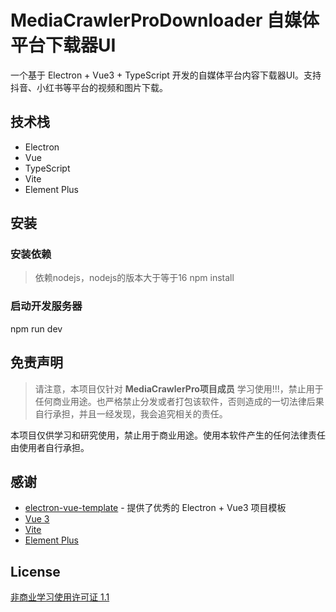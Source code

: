 # MediaCrawlerProDownloader 自媒体平台下载器UI

一个基于 Electron + Vue3 + TypeScript 开发的自媒体平台内容下载器UI。支持抖音、小红书等平台的视频和图片下载。


## 技术栈

- Electron
- Vue
- TypeScript
- Vite
- Element Plus 


## 安装

### 安装依赖
> 依赖nodejs，nodejs的版本大于等于16
npm install

### 启动开发服务器
npm run dev

## 免责声明

> 请注意，本项目仅针对 **MediaCrawlerPro项目成员** 学习使用!!!，禁止用于任何商业用途。也严格禁止分发或者打包该软件，否则造成的一切法律后果自行承担，并且一经发现，我会追究相关的责任。

本项目仅供学习和研究使用，禁止用于商业用途。使用本软件产生的任何法律责任由使用者自行承担。

## 感谢

- [electron-vue-template](https://github.com/Deluze/electron-vue-template) - 提供了优秀的 Electron + Vue3 项目模板
- [Vue 3](https://v3.vuejs.org/)
- [Vite](https://vitejs.dev/)
- [Element Plus](https://element-plus.org/)

## License

[非商业学习使用许可证 1.1](LICENSE)